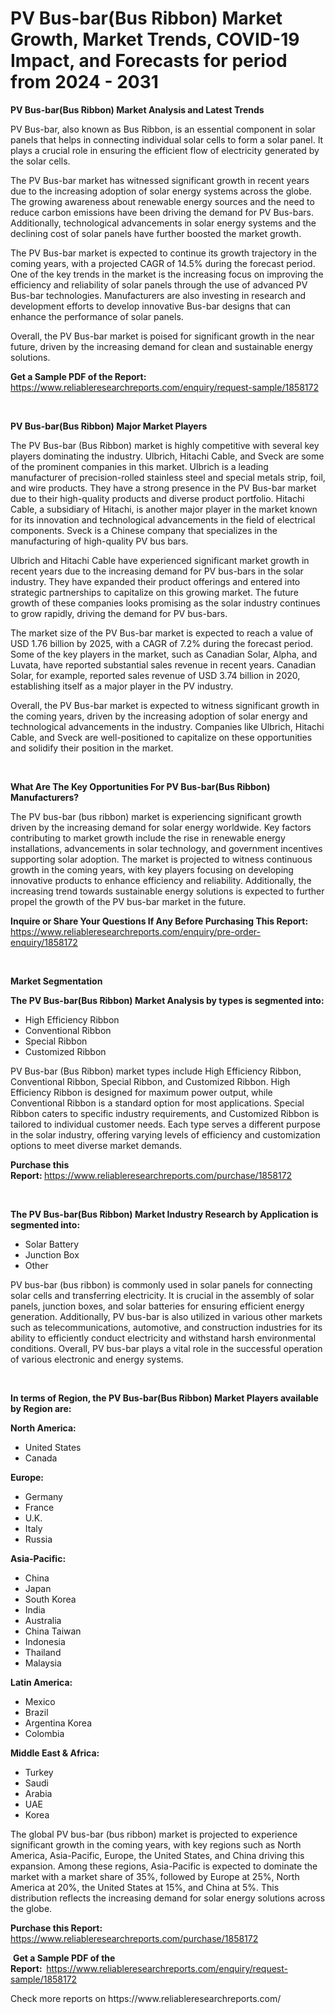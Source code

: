 <p><h1>PV Bus-bar(Bus Ribbon) Market Growth, Market Trends, COVID-19 Impact, and Forecasts for period from 2024 - 2031</h1></p><p><strong>PV Bus-bar(Bus Ribbon) Market Analysis and Latest Trends</strong></p>
<p><p>PV Bus-bar, also known as Bus Ribbon, is an essential component in solar panels that helps in connecting individual solar cells to form a solar panel. It plays a crucial role in ensuring the efficient flow of electricity generated by the solar cells.</p><p>The PV Bus-bar market has witnessed significant growth in recent years due to the increasing adoption of solar energy systems across the globe. The growing awareness about renewable energy sources and the need to reduce carbon emissions have been driving the demand for PV Bus-bars. Additionally, technological advancements in solar energy systems and the declining cost of solar panels have further boosted the market growth.</p><p>The PV Bus-bar market is expected to continue its growth trajectory in the coming years, with a projected CAGR of 14.5% during the forecast period. One of the key trends in the market is the increasing focus on improving the efficiency and reliability of solar panels through the use of advanced PV Bus-bar technologies. Manufacturers are also investing in research and development efforts to develop innovative Bus-bar designs that can enhance the performance of solar panels.</p><p>Overall, the PV Bus-bar market is poised for significant growth in the near future, driven by the increasing demand for clean and sustainable energy solutions.</p></p>
<p><strong>Get a Sample PDF of the Report:&nbsp;</strong> <a href="https://www.reliableresearchreports.com/enquiry/request-sample/1858172">https://www.reliableresearchreports.com/enquiry/request-sample/1858172</a></p>
<p>&nbsp;</p>
<p><strong>PV Bus-bar(Bus Ribbon) Major Market Players</strong></p>
<p><p>The PV Bus-bar (Bus Ribbon) market is highly competitive with several key players dominating the industry. Ulbrich, Hitachi Cable, and Sveck are some of the prominent companies in this market. Ulbrich is a leading manufacturer of precision-rolled stainless steel and special metals strip, foil, and wire products. They have a strong presence in the PV Bus-bar market due to their high-quality products and diverse product portfolio. Hitachi Cable, a subsidiary of Hitachi, is another major player in the market known for its innovation and technological advancements in the field of electrical components. Sveck is a Chinese company that specializes in the manufacturing of high-quality PV bus bars.</p><p>Ulbrich and Hitachi Cable have experienced significant market growth in recent years due to the increasing demand for PV bus-bars in the solar industry. They have expanded their product offerings and entered into strategic partnerships to capitalize on this growing market. The future growth of these companies looks promising as the solar industry continues to grow rapidly, driving the demand for PV bus-bars.</p><p>The market size of the PV Bus-bar market is expected to reach a value of USD 1.76 billion by 2025, with a CAGR of 7.2% during the forecast period. Some of the key players in the market, such as Canadian Solar, Alpha, and Luvata, have reported substantial sales revenue in recent years. Canadian Solar, for example, reported sales revenue of USD 3.74 billion in 2020, establishing itself as a major player in the PV industry.</p><p>Overall, the PV Bus-bar market is expected to witness significant growth in the coming years, driven by the increasing adoption of solar energy and technological advancements in the industry. Companies like Ulbrich, Hitachi Cable, and Sveck are well-positioned to capitalize on these opportunities and solidify their position in the market.</p></p>
<p>&nbsp;</p>
<p><strong>What Are The Key Opportunities For PV Bus-bar(Bus Ribbon) Manufacturers?</strong></p>
<p><p>The PV bus-bar (bus ribbon) market is experiencing significant growth driven by the increasing demand for solar energy worldwide. Key factors contributing to market growth include the rise in renewable energy installations, advancements in solar technology, and government incentives supporting solar adoption. The market is projected to witness continuous growth in the coming years, with key players focusing on developing innovative products to enhance efficiency and reliability. Additionally, the increasing trend towards sustainable energy solutions is expected to further propel the growth of the PV bus-bar market in the future.</p></p>
<p><strong>Inquire or Share Your Questions If Any Before Purchasing This Report:</strong> <a href="https://www.reliableresearchreports.com/enquiry/pre-order-enquiry/1858172">https://www.reliableresearchreports.com/enquiry/pre-order-enquiry/1858172</a></p>
<p>&nbsp;</p>
<p><strong>Market Segmentation</strong></p>
<p><strong>The PV Bus-bar(Bus Ribbon) Market Analysis by types is segmented into:</strong></p>
<p><ul><li>High Efficiency Ribbon</li><li>Conventional Ribbon</li><li>Special Ribbon</li><li>Customized Ribbon</li></ul></p>
<p><p>PV Bus-bar (Bus Ribbon) market types include High Efficiency Ribbon, Conventional Ribbon, Special Ribbon, and Customized Ribbon. High Efficiency Ribbon is designed for maximum power output, while Conventional Ribbon is a standard option for most applications. Special Ribbon caters to specific industry requirements, and Customized Ribbon is tailored to individual customer needs. Each type serves a different purpose in the solar industry, offering varying levels of efficiency and customization options to meet diverse market demands.</p></p>
<p><strong>Purchase this Report:&nbsp;</strong><a href="https://www.reliableresearchreports.com/purchase/1858172">https://www.reliableresearchreports.com/purchase/1858172</a></p>
<p>&nbsp;</p>
<p><strong>The PV Bus-bar(Bus Ribbon) Market Industry Research by Application is segmented into:</strong></p>
<p><ul><li>Solar Battery</li><li>Junction Box</li><li>Other</li></ul></p>
<p><p>PV bus-bar (bus ribbon) is commonly used in solar panels for connecting solar cells and transferring electricity. It is crucial in the assembly of solar panels, junction boxes, and solar batteries for ensuring efficient energy generation. Additionally, PV bus-bar is also utilized in various other markets such as telecommunications, automotive, and construction industries for its ability to efficiently conduct electricity and withstand harsh environmental conditions. Overall, PV bus-bar plays a vital role in the successful operation of various electronic and energy systems.</p></p>
<p>&nbsp;</p>
<p><strong>In terms of Region, the PV Bus-bar(Bus Ribbon) Market Players available by Region are:</strong></p>
<p>
    <p> <strong> North America: </strong>
        <ul>
            <li>United States</li>
            <li>Canada</li>
        </ul>
        </p> 
    <p> <strong> Europe: </strong>
        <ul>
            <li>Germany</li>
            <li>France</li>
            <li>U.K.</li>
            <li>Italy</li>
            <li>Russia</li>
        </ul>
        </p> 
    <p> <strong> Asia-Pacific: </strong>
        <ul>
            <li>China</li>
            <li>Japan</li>
            <li>South Korea</li>
            <li>India</li>
            <li>Australia</li>
            <li>China Taiwan</li>
            <li>Indonesia</li>
            <li>Thailand</li>
            <li>Malaysia</li>
        </ul>
        </p> 
    <p> <strong> Latin America: </strong>
        <ul>
            <li>Mexico</li>
            <li>Brazil</li>
            <li>Argentina Korea</li>
            <li>Colombia</li>
        </ul>
        </p> 
    <p> <strong> Middle East & Africa: </strong>
        <ul>
            <li>Turkey</li>
            <li>Saudi</li>
            <li>Arabia</li>
            <li>UAE</li>
            <li>Korea</li>
        </ul>
    </p>
    </p>
<p><p>The global PV bus-bar (bus ribbon) market is projected to experience significant growth in the coming years, with key regions such as North America, Asia-Pacific, Europe, the United States, and China driving this expansion. Among these regions, Asia-Pacific is expected to dominate the market with a market share of 35%, followed by Europe at 25%, North America at 20%, the United States at 15%, and China at 5%. This distribution reflects the increasing demand for solar energy solutions across the globe.</p></p>
<p><strong>Purchase this Report: </strong><a href="https://www.reliableresearchreports.com/purchase/1858172">https://www.reliableresearchreports.com/purchase/1858172</a></p>
<p>&nbsp;<strong>Get a Sample PDF of the Report:&nbsp;&nbsp;</strong><a href="https://www.reliableresearchreports.com/enquiry/request-sample/1858172">https://www.reliableresearchreports.com/enquiry/request-sample/1858172</a></p>
<p><strong></strong></p>
<p>Check more reports on https://www.reliableresearchreports.com/</p>